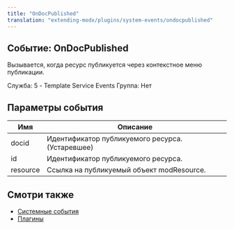 ```yaml
---
title: "OnDocPublished"
translation: "extending-modx/plugins/system-events/ondocpublished"
---
```


## Событие: OnDocPublished

Вызывается, когда ресурс публикуется через контекстное меню публикации.

Служба: 5 - Template Service Events
Группа: Нет

## Параметры события

| Имя      | Описание                                         |
| -------- | ------------------------------------------------ |
| docid    | Идентификатор публикуемого ресурса. (Устаревшее) |
| id       | Идентификатор публикуемого ресурса.              |
| resource | Ссылка на публикуемый объект modResource.        |

## Смотри также

- [Системные события](extending-modx/plugins/system-events "Системные события")
- [Плагины](extending-modx/plugins "Плагины")
